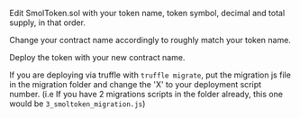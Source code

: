 Edit SmolToken.sol with your token name, token symbol, decimal and total supply, in that order. 

Change your contract name accordingly to roughly match your token name.

Deploy the token with your new contract name.

If you are deploying via truffle with `truffle migrate`, put the migration js file in the migration folder and change the 'X' to your deployment script number. (i.e If you have 2 migrations scripts in the folder already, this one would be `3_smoltoken_migration.js`)  
